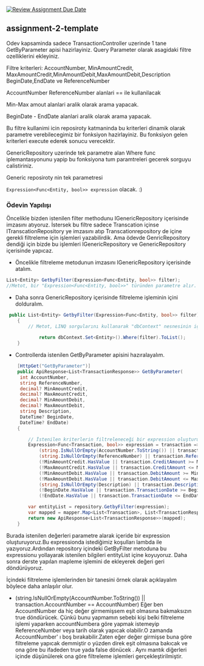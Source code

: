 [![Review Assignment Due Date](https://classroom.github.com/assets/deadline-readme-button-24ddc0f5d75046c5622901739e7c5dd533143b0c8e959d652212380cedb1ea36.svg)](https://classroom.github.com/a/FSGTCrc2)
## assignment-2-template


Odev kapsaminda sadece TransactionController uzerinde 1 tane GetByParameter apisi hazirlayiniz. Query Parameter olarak asagidaki filtre ozelliklerini ekleyiniz. 

Filtre kriterleri: AccountNumber, MinAmountCredit, MaxAmountCredit,MinAmountDebit,MaxAmountDebit,Description BeginDate,EndDate ve ReferenceNumber

AccountNumber ReferenceNumber alanlari == ile kullanilacak 

Min-Max amout alanlari aralik olarak arama yapacak.

BeginDate - EndDate alanlari aralik olarak arama yapacak.


Bu filtre kullanimi icin reposiroty katmaninda bu kriterleri dinamik olarak parametre verebilecegimiz bir fonksiyon hazirlayiniz. Bu fonksiyon gelen kriterleri execute ederek sonucu verecektir. 

GenericRepository uzerinde tek parametre alan Where func iplemantasyonunu yapip bu fonksiyona tum paramtreleri gecerek sorguyu calistiriniz. 

Generic reposiroty nin tek parametresi 

```Expression<Func<Entity, bool>> expression```  olacak. :)

### Ödevin Yapılışı
Öncelikle bizden istenilen filter methodunu IGenericRepository içerisinde imzasını atıyoruz. İstersek bu filtre sadece Transcation içinse ITranscationRepository ye imzasını atıp Transcationrepository de içine gerekli filtreleme için işlemleri yazabilirdik. Ama ödevde GenricRepository dendiği için bizde bu işlemleri IGenericRepository ve  GenericRepository içerisinde yapıcaz.

- Öncelikle filtreleme metodunun imzasını IGenericRepository içerisinde atalım.
```c#
List<Entity> GetbyFilter(Expression<Func<Entity, bool>> filter);
//Metot, bir "Expression<Func<Entity, bool>>" türünden parametre alır. Bu, LINQ (Language Integrated Query) sorgularını kullanarak veri koleksiyonları üzerinde filtreler oluşturmayı mümkün kılan C#'ın özel bir ifade türüdür.
```
- Daha sonra GenericRepository içerisinde filtreleme işleminin içini dolduralım.
```c#
 public List<Entity> GetbyFilter(Expression<Func<Entity, bool>> filter)
    {
        // Metot, LINQ sorgularını kullanarak "dbContext" nesnesinin içindeki "Entity" türünden verileri filtreler. 
      
            return dbContext.Set<Entity>().Where(filter).ToList();    
    }
```
- Controllerda istenilen GetByParameter apisini hazıralayalım.

```c#  
    [HttpGet("GetByParameter")]
    public ApiResponse<List<TransactionResponse>> GetByParameter(
     int AccountNumber,
     string ReferenceNumber,
     decimal? MinAmountCredit,
     decimal? MaxAmountCredit,
     decimal? MinAmountDebit,
     decimal? MaxAmountDebit,
     string Description,
     DateTime? BeginDate,
     DateTime? EndDate)
    {

        // İstenilen kriterlerin filtreleneceği bir expression oluşturuyoruz.
        Expression<Func<Transaction, bool>> expression = transaction =>
            (string.IsNullOrEmpty(AccountNumber.ToString()) || transaction.AccountNumber == AccountNumber) &&
            (string.IsNullOrEmpty(ReferenceNumber) || transaction.ReferenceNumber == ReferenceNumber) &&
            (!MinAmountCredit.HasValue || transaction.CreditAmount >= MinAmountCredit) &&
            (!MaxAmountCredit.HasValue || transaction.CreditAmount <= MaxAmountCredit) &&
            (!MinAmountDebit.HasValue || transaction.DebitAmount >= MinAmountDebit) &&
            (!MaxAmountDebit.HasValue || transaction.DebitAmount <= MaxAmountDebit) &&
            (string.IsNullOrEmpty(Description) || transaction.Description == Description) &&
            (!BeginDate.HasValue || transaction.TransactionDate >= BeginDate) &&
            (!EndDate.HasValue || transaction.TransactionDate <= EndDate);

        var entityList = repository.GetbyFilter(expression);
        var mapped = mapper.Map<List<Transaction>, List<TransactionResponse>>(entityList);
        return new ApiResponse<List<TransactionResponse>>(mapped);
    }
```
Burada istenilen değerleri parametre alarak içeride bir expression oluşturuyoruz.Bu expressionda istediğimiz koşulları lambda ile yazıyoruz.Ardından repository içindeki GetByFilter metoduna bu expressionu yollayarak istenilen bilgileri entityList içine koyuyoruz. Daha sonra derste yapılan mapleme işlemini de ekleyerek değeri geri döndürüyoruz.

İçindeki filtreleme işlemlerinden bir tanesini  örnek olarak açıklayalım böylece daha anlaşılır olur.

-  (string.IsNullOrEmpty(AccountNumber.ToString()) || transaction.AccountNumber == AccountNumber)
Eğer ben AccountNumber da hiç değer girmemişsem eşit olmasına bakmaksızın true döndürücek. Çünkü bunu yapmamın sebebi kişi belki filtreleme işlemi yaparken accountNumbera göre yapmak istemeyip ReferenceNumber veya tarih olarak yapıcak olabilir.O zamanda AccountNumber' ı boş bırakabilir.Zaten eğer değer girmişse buna göre filtreleme yapıcak demmiştir o yüzden  direk eşit olmasına bakıcak ve ona göre bu ifadeden true yada false dönücek .
Aynı mantık diğerleri içinde düşünülerek ona göre filtreleme işlemleri gerçekleştirilmiştir.
